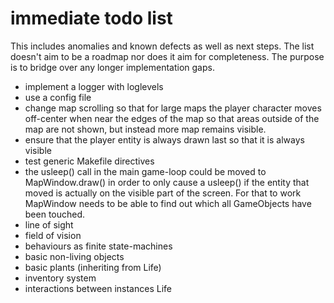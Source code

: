# immediate todo list

This includes anomalies and known defects as well as next steps. The list doesn't aim to be a roadmap nor does it aim for completeness. The purpose is to bridge over any longer implementation gaps.

* implement a logger with loglevels
* use a config file
* change map scrolling so that for large maps the player character moves off-center when near the edges of the map so that areas outside of the map are not shown, but instead more map remains visible.
* ensure that the player entity is always drawn last so that it is always visible
* test generic Makefile directives
* the usleep() call in the main game-loop could be moved to MapWindow.draw() in order to only cause a usleep() if the entity that moved is actually on the visible part of the screen. For that to work MapWindow needs to be able to find out which all GameObjects have been touched.
* line of sight
* field of vision
* behaviours as finite state-machines
* basic non-living objects
* basic plants (inheriting from Life)
* inventory system
* interactions between instances Life
